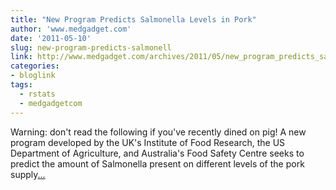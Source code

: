 ```yaml
---
title: "New Program Predicts Salmonella Levels in Pork"
author: 'www.medgadget.com'
date: '2011-05-10'
slug: new-program-predicts-salmonell
link: http://www.medgadget.com/archives/2011/05/new_program_predicts_salmonella_levels_in_pork.html
categories:
- bloglink
tags:
  - rstats
  - medgadgetcom
---
```


Warning: don't read the following if you've recently dined on pig! A new program developed by the UK's Institute of Food Research, the US Department of Agriculture, and Australia's Food Safety Centre seeks to predict the amount of Salmonella present on different levels of the pork supply[... <i class="fas fa-external-link-alt"></i>](http://www.medgadget.com/archives/2011/05/new_program_predicts_salmonella_levels_in_pork.html)

